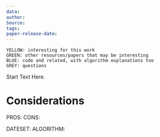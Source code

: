 ```yaml
---
data: 
author: 
Source: 
tags: 
paper-release-date:
---
```

```
YELLOW: interesting for this work
GREEN: other resources/papers that may be interesting
BLUE: code and related, with algorithm explanations too
GREY: questions
```

Start Text Here.

# Considerations

PROS:
CONS:

DATESET:
ALGORITHM:
